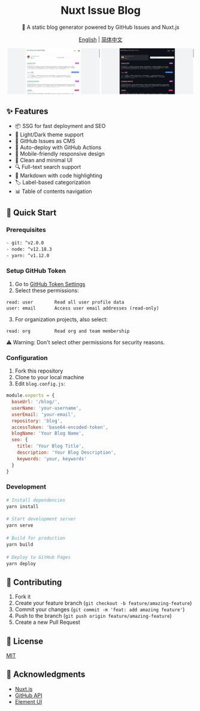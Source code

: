 <div align="center">
  <h1>Nuxt Issue Blog</h1>
  <p>🚀 A static blog generator powered by GitHub Issues and Nuxt.js</p>
  
  [English](./README.md) | [简体中文](./README.zh-CN.md)
  
  <p align="center">
    <img src="./assets/light.jpg" width="49%" alt="Light Theme">
    <img src="./assets/dark.jpg" width="49%" alt="Dark Theme">
  </p>
</div>

## ✨ Features

- 📦 SSG for fast deployment and SEO
- 🌙 Light/Dark theme support
- 💬 GitHub Issues as CMS
- 🔄 Auto-deploy with GitHub Actions
- 📱 Mobile-friendly responsive design
- 🎨 Clean and minimal UI
- 🔍 Full-text search support
- 📝 Markdown with code highlighting
- 🏷️ Label-based categorization
- 📊 Table of contents navigation

## 🚀 Quick Start

### Prerequisites

```bash
- git: ^v2.0.0
- node: ^v12.18.3
- yarn: ^v1.12.0
```

### Setup GitHub Token

1. Go to [GitHub Token Settings](https://github.com/settings/tokens/new)
2. Select these permissions:

```
read: user        Read all user profile data
user: email       Access user email addresses (read-only)
```

3. For organization projects, also select:

```
read: org         Read org and team membership
```

⚠️ Warning: Don't select other permissions for security reasons.

### Configuration

1. Fork this repository
2. Clone to your local machine
3. Edit `blog.config.js`:

```js
module.exports = {
  baseUrl: '/blog/',
  userName: 'your-username',
  userEmail: 'your-email',
  repository: 'blog',
  accessToken: 'base64-encoded-token',
  blogName: 'Your Blog Name',
  seo: {
    title: 'Your Blog Title',
    description: 'Your Blog Description',
    keywords: 'your, keywords'
  }
}
```

### Development

```bash
# Install dependencies
yarn install

# Start development server
yarn serve

# Build for production
yarn build

# Deploy to GitHub Pages
yarn deploy
```

## 🤝 Contributing

1. Fork it
2. Create your feature branch (`git checkout -b feature/amazing-feature`)
3. Commit your changes (`git commit -m 'feat: add amazing feature'`)
4. Push to the branch (`git push origin feature/amazing-feature`)
5. Create a new Pull Request

## 📝 License

[MIT](./LICENSE)

## 🙏 Acknowledgments

- [Nuxt.js](https://nuxtjs.org/)
- [GitHub API](https://docs.github.com/en/rest)
- [Element UI](https://element.eleme.io/)

